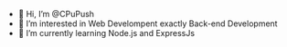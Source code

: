 - 👋 Hi, I’m @CPuPush
- 👀 I’m interested in Web Develompent exactly Back-end Development
- 🌱 I’m currently learning Node.js and ExpressJs

<!---
CPuPush/CPuPush is a ✨ special ✨ repository because its `README.md` (this file) appears on your GitHub profile.
You can click the Preview link to take a look at your changes.
--->
